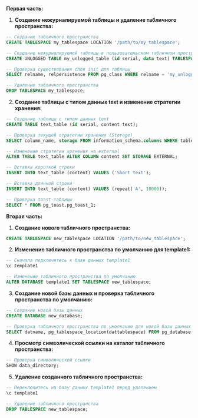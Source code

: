 **Первая часть:**

1. **Создание нежурналируемой таблицы и удаление табличного пространства:**
```sql
-- Создание табличного пространства
CREATE TABLESPACE my_tablespace LOCATION '/path/to/my_tablespace';

-- Создание нежурналируемой таблицы в пользовательском табличном пространстве
CREATE UNLOGGED TABLE my_unlogged_table (id serial, data text) TABLESPACE my_tablespace;

-- Проверка существования слоя init для таблицы
SELECT relname, relpersistence FROM pg_class WHERE relname = 'my_unlogged_table';

-- Удаление табличного пространства
DROP TABLESPACE my_tablespace;
```

2. **Создание таблицы с типом данных text и изменение стратегии хранения:**
```sql
-- Создание таблицы с типом данных text
CREATE TABLE text_table (id serial, content text);

-- Проверка текущей стратегии хранения (Storage)
SELECT column_name, storage FROM information_schema.columns WHERE table_name = 'text_table';

-- Изменение стратегии хранения на external
ALTER TABLE text_table ALTER COLUMN content SET STORAGE EXTERNAL;

-- Вставка короткой строки
INSERT INTO text_table (content) VALUES ('Short text');

-- Вставка длинной строки
INSERT INTO text_table (content) VALUES (repeat('A', 10000));

-- Проверка toast-таблицы
SELECT * FROM pg_toast.pg_toast_1;
```

**Вторая часть:**

1. **Создание нового табличного пространства:**
```sql
CREATE TABLESPACE new_tablespace LOCATION '/path/to/new_tablespace';
```

2. **Изменение табличного пространства по умолчанию для template1:**
```sql
-- Сначала подключитесь к базе данных template1
\c template1

-- Изменение табличного пространства по умолчанию
ALTER DATABASE template1 SET TABLESPACE new_tablespace;
```

3. **Создание новой базы данных и проверка табличного пространства по умолчанию:**
```sql
-- Создание новой базы данных
CREATE DATABASE new_database;

-- Проверка табличного пространства по умолчанию для новой базы данных
SELECT datname, pg_tablespace_location(dattablespace) FROM pg_database WHERE datname = 'new_database';
```

4. **Просмотр символической ссылки на каталог табличного пространства:**
```sql
-- Проверка символической ссылки
SHOW data_directory;
```

5. **Удаление созданного табличного пространства:**
```sql
-- Переключитесь на базу данных template1 перед удалением
\c template1

-- Удаление табличного пространства
DROP TABLESPACE new_tablespace;
```
